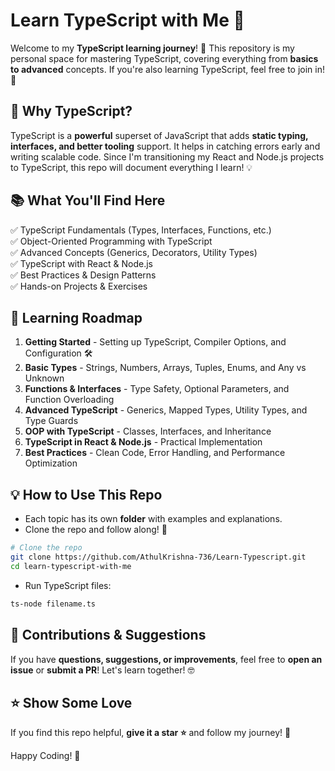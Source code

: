 # Learn TypeScript with Me 🚀

Welcome to my **TypeScript learning journey**! 🎯 This repository is my personal space for mastering TypeScript, covering everything from **basics to advanced** concepts. If you're also learning TypeScript, feel free to join in! 🤝

## 📌 Why TypeScript?
TypeScript is a **powerful** superset of JavaScript that adds **static typing, interfaces, and better tooling** support. It helps in catching errors early and writing scalable code. Since I'm transitioning my React and Node.js projects to TypeScript, this repo will document everything I learn! 💡

## 📚 What You'll Find Here
✅ TypeScript Fundamentals (Types, Interfaces, Functions, etc.)  
✅ Object-Oriented Programming with TypeScript  
✅ Advanced Concepts (Generics, Decorators, Utility Types)  
✅ TypeScript with React & Node.js  
✅ Best Practices & Design Patterns  
✅ Hands-on Projects & Exercises  

## 📖 Learning Roadmap
1. **Getting Started** - Setting up TypeScript, Compiler Options, and Configuration 🛠️
2. **Basic Types** - Strings, Numbers, Arrays, Tuples, Enums, and Any vs Unknown
3. **Functions & Interfaces** - Type Safety, Optional Parameters, and Function Overloading
4. **Advanced TypeScript** - Generics, Mapped Types, Utility Types, and Type Guards
5. **OOP with TypeScript** - Classes, Interfaces, and Inheritance
6. **TypeScript in React & Node.js** - Practical Implementation
7. **Best Practices** - Clean Code, Error Handling, and Performance Optimization

## 💡 How to Use This Repo
- Each topic has its own **folder** with examples and explanations.
- Clone the repo and follow along! 🚀

```bash
# Clone the repo
git clone https://github.com/AthulKrishna-736/Learn-Typescript.git
cd learn-typescript-with-me
```

- Run TypeScript files:

```bash
ts-node filename.ts
```

## 📢 Contributions & Suggestions
If you have **questions, suggestions, or improvements**, feel free to **open an issue** or **submit a PR**! Let's learn together! 🤓

## ⭐ Show Some Love
If you find this repo helpful, **give it a star ⭐** and follow my journey! 🚀

Happy Coding! 🎉
